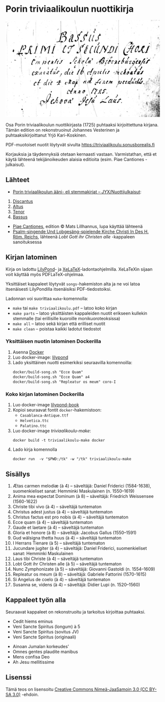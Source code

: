 # Porin triviaalikoulun nuottikirja

![Bassus-stemmakirjan avaussivu](facsimile/bassus.jpg)

Osa Porin triviaalikoulun nuottikirjasta (1725) puhtaaksi kirjoittettuna kirjana. Tämän edition on rekonstruoinut Johannes Vesterinen ja puhtaaksikirjoittanut Yrjö Kari-Koskinen.

PDF-muotoiset nuotit löytyvät sivulta https://triviaalikoulu.sonusborealis.fi

Korjauksia ja täydennyksiä otetaan kernaasti vastaan. Varmistathan, että et käytä lähteenä tekijänoikeuden alaisia editioita (esim. Piae Cantiones -julkaisut).

## Lähteet

- [Porin triviaalikoulun ääni- eli stemmakirjat – JYX/Nuottijulkaisut](https://jyx.jyu.fi/handle/123456789/19464):
 1. [Discantus](https://jyx.jyu.fi/dspace/handle/123456789/18957)
 2. [Altus](https://jyx.jyu.fi/dspace/handle/123456789/18955)
 3. [Tenor](https://jyx.jyu.fi/dspace/handle/123456789/18958)
 4. [Bassus](https://jyx.jyu.fi/dspace/handle/123456789/18956)
- [Piae Cantiones](http://www.lillhannus.net/piae-cantiones/), edition © Mats Lillhannus, lupa käyttää lähteenä
- [Psalm-singende Und Lobgesäng-spielende Kirche Christi In Des H. Röm. Reichs](https://books.google.fi/books?id=_IbEDNe32scC&lpg=PA64&ots=gOW-IaE6Rp&hl=fi&pg=PA64#v=onepage&q&f=true), lähteenä _Lobt Gott ihr Christen alle_ -kappaleen sanoituksessa


## Kirjan latominen

Kirja on ladottu [LilyPond](http://lilypond.org/)- ja [XeLaTeX](http://xetex.sourceforge.net/)-ladontaohjelmilla. XeLaTeXin sijaan voit käyttää myös PDFLaTeX-ohjelmaa.

Yksittäiset kappaleet löytyvät `songs`-hakemiston alta ja ne voi latoa itsenäisesti LilyPondilla itsenäisiksi PDF-tiedostoiksi.

Ladonnan voi suorittaa `make`-komennolla:
* `make` tai `make triviaalikoulu.pdf` – latoo koko kirjan
* `make parts` – latoo yksittäisten kappaleiden nuotit erikseen kullekin stemmalle (tai erillisille kuoroille monikuoroteoksissa)
* `make all` – latoo sekä kirjan että erilliset nuotit
* `make clean` – poistaa kaikki ladotut tiedostot

### Yksittäisen nuotin latominen Dockerilla

1. Asenna [Docker](https://www.docker.com/)
1. Luo docker-image: [lilypond](https://github.com/ykarikos/lilypond-docker)
1. Lado yksittäinen nuotti esimerkiksi seuraavilla komennoilla: 
	```
	docker/build-song.sh "Ecce Quam"
	docker/build-song.sh "Ecce Quam" a4
	docker/build-song.sh "Repleatur os meum" coro-I
	```

### Koko kirjan latominen Dockerilla

1. Luo docker-image [lilypond-book](https://github.com/ykarikos/lilypond-docker)
1. Kopioi seuraavat fontit `docker`-hakemistoon:
	- `Casablanca-Antique.ttf`
	- `Helvetica.ttc`
	- `Palatino.ttc`
1. Luo docker-image *triviaalikoulu-make*:
	```
	docker build -t triviaalikoulu-make docker
	```
1. Lado kirja komennolla
	```
	docker run  -v "$PWD:/tk" -w "/tk" triviaalikoulu-make
	```

## Sisällys

1. Ætas carmen melodiæ (à 4) – säveltäjä: Daniel Friderici (1584-1638), suomenkieliset sanat: Hemminki Maskulainen (n. 1550–1619)
1. Anima mea expectat Dominum (à 8) – säveltäjä: Friedrich Weissensee (1560-1622)
1. Christe tibi vivo (à 4) – säveltäjä tuntematon
1. Christus adest justus (à 4) – säveltäjä tuntematon
1. Christus factus est pro nobis (à 4) – säveltäjä tuntematon
1. Ecce quam (à 4) – säveltäjä tuntematon
1. Gaude et laetare (à 4) – säveltäjä tuntematon
1. Gloria et honore (à 8) – säveltäjä: Jacobus Gallus (1550–1591)
1. Gud wälsigna thetta huus (à 4) – säveltäjä tuntematon
1. I Herrans Tienare (à 5) – säveltäjä tuntematon
1. Jucundare jugiter (à 4) – säveltäjä: Daniel Friderici, suomenkieliset sanat: Hemminki Maskulainen
1. Laus tibi Christe (à 4) – säveltäjä tuntematon
1. Lobt Gott ihr Christen alle (à 5) – säveltäjä tuntematon
1. Nunc Zymphonizate (à 5) – säveltäjä: Giovanni Gastoldi (n. 1554–1609)
1. Repleatur os meum (à 8) – säveltäjä: Gabriele Fattorini (1570-1615)
1. Si Angelus de coelo (à 4) – säveltäjä tuntematon
1. Susanna se, videns (à 4) – säveltäjä: Didier Lupi (n. 1520–1560)

## Kappaleet työn alla

Seuraavat kappaleet on rekonstruoitu ja tarkoitus kirjoittaa puhtaaksi.
- Cedit hiems eminus
- Veni Sancte Spiritus (longum) à 5
- Veni Sancte Spiritus (sovitus JV)
- Veni Sancte Spiritus (originaali)
* Ainoan Jumalan korkeudes'
* Omnes gentes plaudite manibus
* Mens confisa Deo
* Ah Jesu mellitissime


## Lisenssi

Tämä teos on lisensoitu [Creative Commons Nimeä-JaaSamoin 3.0 (CC BY-SA 3.0)](https://creativecommons.org/licenses/by-sa/3.0/deed.fi) -ehdoin.
